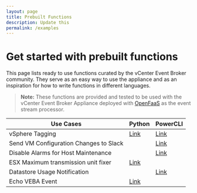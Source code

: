 ```yaml
---
layout: page
title: Prebuilt Functions
description: Update this
permalink: /examples
---
```


# Get started with prebuilt functions

This page lists ready to use functions curated by the vCenter Event Broker community. They serve as an easy way to use the appliance and as an inspiration for how to write functions in different languages.

> **Note:** These functions are provided and tested to be used with the vCenter Event Broker Appliance deployed with [OpenFaaS](../DESIGN.md#components) as the event stream processor. 

<center>

| Use Cases       | Python                                                                                                       | PowerCLI                                                                                                       |
|-----------------|--------------------------------------------------------------------------------------------------------------|----------------------------------------------------------------------------------------------------------------|
| vSphere Tagging | [Link](https://github.com/vmware-samples/vcenter-event-broker-appliance/tree/master/examples/python/tagging) | [Link](https://github.com/vmware-samples/vcenter-event-broker-appliance/tree/master/examples/powercli/tagging) |
| Send VM Configuration Changes to Slack | | [Link](https://github.com/vmware-samples/vcenter-event-broker-appliance/tree/master/examples/powercli/hwchange-slack) |
| Disable Alarms for Host Maintenance | | [Link](https://github.com/vmware-samples/vcenter-event-broker-appliance/tree/master/examples/powercli/hostmaint-alarms) |
| ESX Maximum transmission unit fixer | [Link](https://github.com/vmware-samples/vcenter-event-broker-appliance/tree/master/examples/python/esx-mtu-fixer) | |
| Datastore Usage Notification | | [Link](https://github.com/vmware-samples/vcenter-event-broker-appliance/tree/master/examples/powercli/datastore-usage-email) |
| Echo VEBA Event | [Link](https://github.com/vmware-samples/vcenter-event-broker-appliance/tree/master/examples/python/echo)| |

</center>